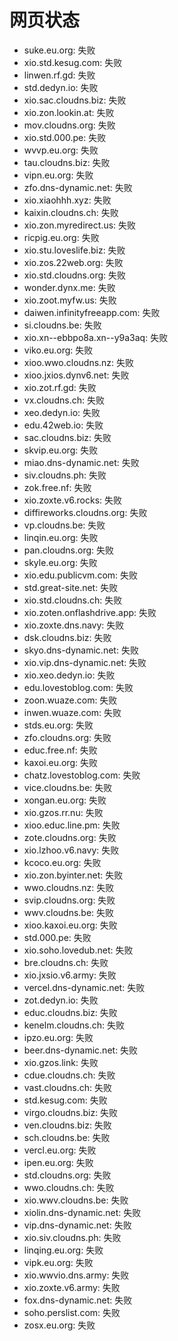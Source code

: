 # 网页状态
- suke.eu.org: 失败
- xio.std.kesug.com: 失败
- linwen.rf.gd: 失败
- std.dedyn.io: 失败
- xio.sac.cloudns.biz: 失败
- xio.zon.lookin.at: 失败
- mov.cloudns.org: 失败
- xio.std.000.pe: 失败
- wvvp.eu.org: 失败
- tau.cloudns.biz: 失败
- vipn.eu.org: 失败
- zfo.dns-dynamic.net: 失败
- xio.xiaohhh.xyz: 失败
- kaixin.cloudns.ch: 失败
- xio.zon.myredirect.us: 失败
- ricpig.eu.org: 失败
- xio.stu.loveslife.biz: 失败
- xio.zos.22web.org: 失败
- xio.std.cloudns.org: 失败
- wonder.dynx.me: 失败
- xio.zoot.myfw.us: 失败
- daiwen.infinityfreeapp.com: 失败
- si.cloudns.be: 失败
- xio.xn--ebbpo8a.xn--y9a3aq: 失败
- viko.eu.org: 失败
- xioo.wwo.cloudns.nz: 失败
- xioo.jxios.dynv6.net: 失败
- xio.zot.rf.gd: 失败
- vx.cloudns.ch: 失败
- xeo.dedyn.io: 失败
- edu.42web.io: 失败
- sac.cloudns.biz: 失败
- skvip.eu.org: 失败
- miao.dns-dynamic.net: 失败
- siv.cloudns.ph: 失败
- zok.free.nf: 失败
- xio.zoxte.v6.rocks: 失败
- diffireworks.cloudns.org: 失败
- vp.cloudns.be: 失败
- linqin.eu.org: 失败
- pan.cloudns.org: 失败
- skyle.eu.org: 失败
- xio.edu.publicvm.com: 失败
- std.great-site.net: 失败
- xio.std.cloudns.ch: 失败
- xio.zoten.onflashdrive.app: 失败
- xio.zoxte.dns.navy: 失败
- dsk.cloudns.biz: 失败
- skyo.dns-dynamic.net: 失败
- xio.vip.dns-dynamic.net: 失败
- xio.xeo.dedyn.io: 失败
- edu.lovestoblog.com: 失败
- zoon.wuaze.com: 失败
- inwen.wuaze.com: 失败
- stds.eu.org: 失败
- zfo.cloudns.org: 失败
- educ.free.nf: 失败
- kaxoi.eu.org: 失败
- chatz.lovestoblog.com: 失败
- vice.cloudns.be: 失败
- xongan.eu.org: 失败
- xio.gzos.rr.nu: 失败
- xioo.educ.line.pm: 失败
- zote.cloudns.org: 失败
- xio.lzhoo.v6.navy: 失败
- kcoco.eu.org: 失败
- xio.zon.byinter.net: 失败
- wwo.cloudns.nz: 失败
- svip.cloudns.org: 失败
- wwv.cloudns.be: 失败
- xioo.kaxoi.eu.org: 失败
- std.000.pe: 失败
- xio.soho.lovedub.net: 失败
- bre.cloudns.ch: 失败
- xio.jxsio.v6.army: 失败
- vercel.dns-dynamic.net: 失败
- zot.dedyn.io: 失败
- educ.cloudns.biz: 失败
- kenelm.cloudns.ch: 失败
- ipzo.eu.org: 失败
- beer.dns-dynamic.net: 失败
- xio.gzos.link: 失败
- cdue.cloudns.ch: 失败
- vast.cloudns.ch: 失败
- std.kesug.com: 失败
- virgo.cloudns.biz: 失败
- ven.cloudns.biz: 失败
- sch.cloudns.be: 失败
- vercl.eu.org: 失败
- ipen.eu.org: 失败
- std.cloudns.org: 失败
- wwo.cloudns.ch: 失败
- xio.wwv.cloudns.be: 失败
- xiolin.dns-dynamic.net: 失败
- vip.dns-dynamic.net: 失败
- xio.siv.cloudns.ph: 失败
- linqing.eu.org: 失败
- vipk.eu.org: 失败
- xio.wwvio.dns.army: 失败
- xio.zoxte.v6.army: 失败
- fox.dns-dynamic.net: 失败
- soho.perslist.com: 失败
- zosx.eu.org: 失败
